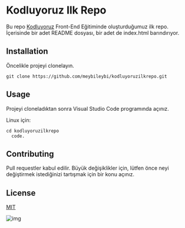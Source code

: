 # Kodluyoruz Ilk Repo

Bu repo [Kodluyoruz](https://www.kodluyoruz.org) Front-End Eğitiminde oluşturduğumuz ilk repo. İçerisinde bir adet README dosyası, bir adet de index.html barındırıyor.

## Installation

Öncelikle projeyi clonelayın.

```
git clone https://github.com/meybileybi/kodluyoruzilkrepo.git 
```

 ## Usage

 Projeyi cloneladıktan sonra Visual Studio Code programında açınız.

 Linux için:

 ```
 cd kodluyoruzilkrepo 
   code.
   ```

## Contributing

Pull requestler kabul edilir. Büyük değişiklikler için, lütfen önce neyi değiştirmek istediğinizi tartışmak için bir konu açınız.

## License

[MIT](https://choosealicense.com/licenses/mit/)

![img](https://i.hizliresim.com/cauogoe.png)

